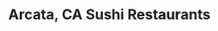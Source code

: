 ---
layout: city
title: Arcata, CA Sushi Restaurants
permalink: /california/arcata/
stateAbbr: CA
stateName: California
cityName: Arcata
---